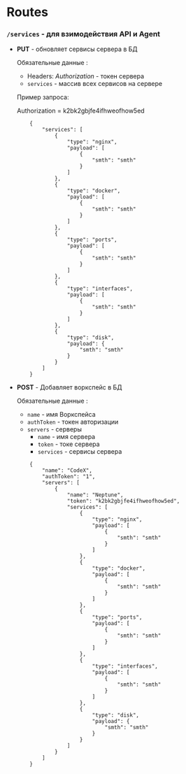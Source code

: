 # Routes

### `/services` - для взимодействия API и Agent

* **PUT** - обновляет сервисы сервера в БД
    
    Обязательные данные :
    
    * Headers: _Authorization_ - токен сервера
    * `services` - массив всех сервисов на сервере
    
    Пример запроса:
    
    Authorization = k2bk2gbjfe4ifhweofhow5ed
    
    ```
        {
            "services": [
                {
                    "type": "nginx",
                    "payload": [
                        {
                            "smth": "smth"
                        }
                    ]
                },
                {
                    "type": "docker",
                    "payload": [
                        {
                            "smth": "smth"
                        }
                    ]
                },
                {
                    "type": "ports",
                    "payload": [
                        {
                            "smth": "smth"
                        }
                    ]
                },
                {
                    "type": "interfaces",
                    "payload": [
                        {
                            "smth": "smth"
                        }
                    ]
                },
                {
                    "type": "disk",
                    "payload": {
                        "smth": "smth"
                    }
                }
            ]
        }
    ```
       
       
* **POST** - Добавляет воркспейс в БД
    
    Обязательные данные :
    
    * `name` - имя Воркспейса
    * `authToken` - токен авторизации
    * `servers` - серверы 
        * `name` - имя сервера
        * `token` - токе сервера
        * `services` - сервисы сервера  
        
    ```
        {
        	"name": "CodeX",
        	"authToken": "1",
        	"servers": [
        		{
        			"name": "Neptune",
        			"token": "k2bk2gbjfe4ifhweofhow5ed",
        			"services": [
                        {
                            "type": "nginx",
                            "payload": [
                                {
                                    "smth": "smth"
                                }
                            ]
                        },
                        {
                            "type": "docker",
                            "payload": [
                                {
                                    "smth": "smth"
                                }
                            ]
                        },
                        {
                            "type": "ports",
                            "payload": [
                                {
                                    "smth": "smth"
                                }
                            ]
                        },
                        {
                            "type": "interfaces",
                            "payload": [
                                {
                                    "smth": "smth"
                                }
                            ]
                        },
                        {
                            "type": "disk",
                            "payload": {
                                "smth": "smth"
                            }
                        }
                    ]
        		}
        	]
        }
    ```
